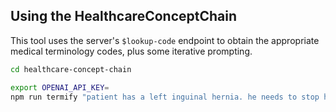 ## Using the HealthcareConceptChain

This tool uses the server's `$lookup-code` endpoint to obtain the appropriate medical terminology codes, plus some iterative prompting.


```sh
cd healthcare-concept-chain

export OPENAI_API_KEY=
npm run termify "patient has a left inguinal hernia. he needs to stop his coumadin before surgery"
```